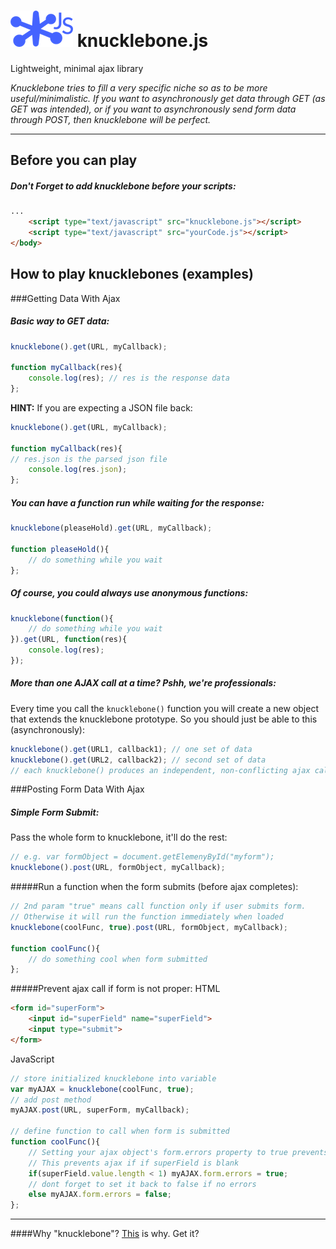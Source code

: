 # <img src="icon.png"> knucklebone.js 





Lightweight, minimal ajax library

_Knucklebone tries to fill a very specific niche so as to be more useful/minimalistic. If you want to asynchronously get data through GET (as GET was intended), or if you want to asynchronously send form data through POST, then knucklebone will be perfect._
- - -
## Before you can play
##### Don't Forget to add knucklebone __*before*__ your scripts:
```html
...
	<script type="text/javascript" src="knucklebone.js"></script>
	<script type="text/javascript" src="yourCode.js"></script>
</body>
```


## How to play knucklebones (examples)

###Getting Data With Ajax

##### Basic way to GET data:
```javascript
knucklebone().get(URL, myCallback);

function myCallback(res){
	console.log(res); // res is the response data
};  
```

__HINT:__ If you are expecting a JSON file back:
```javascript
knucklebone().get(URL, myCallback);

function myCallback(res){
// res.json is the parsed json file
	console.log(res.json); 
};  
```

##### You can have a function run while waiting for the response:
```javascript
knucklebone(pleaseHold).get(URL, myCallback);

function pleaseHold(){
	// do something while you wait
};
```

##### Of course, you could always use anonymous functions:
```javascript
knucklebone(function(){
	// do something while you wait
}).get(URL, function(res){
	console.log(res);
});
```

##### More than one AJAX call at a time? Pshh, we're professionals:
Every time you call the `knucklebone()` function you will create a new object that extends the knucklebone prototype.
So you should just be able to this (asynchronously): 
```javascript
knucklebone().get(URL1, callback1); // one set of data
knucklebone().get(URL2, callback2); // second set of data
// each knucklebone() produces an independent, non-conflicting ajax call
```

###Posting Form Data With Ajax

##### Simple Form Submit:
Pass the whole form to knucklebone, it'll do the rest:
```javascript
// e.g. var formObject = document.getElemenyById("myform");
knucklebone().post(URL, formObject, myCallback);
```

#####Run a function when the form submits (before ajax completes):
```javascript
// 2nd param "true" means call function only if user submits form.
// Otherwise it will run the function immediately when loaded
knucklebone(coolFunc, true).post(URL, formObject, myCallback);

function coolFunc(){
	// do something cool when form submitted
};
```

#####Prevent ajax call if form is not proper:
HTML
```html
<form id="superForm">
	<input id="superField" name="superField">
	<input type="submit">
</form>
```
JavaScript
```javascript
// store initialized knucklebone into variable
var myAJAX = knucklebone(coolFunc, true);
// add post method
myAJAX.post(URL, superForm, myCallback);

// define function to call when form is submitted
function coolFunc(){
	// Setting your ajax object's form.errors property to true prevents ajax call
	// This prevents ajax if if superField is blank
	if(superField.value.length < 1) myAJAX.form.errors = true; 
	// dont forget to set it back to false if no errors
	else myAJAX.form.errors = false; 
};
```
- - -
####Why "knucklebone"?
[This](https://en.wikipedia.org/wiki/Knucklebones) is why. Get it? 
